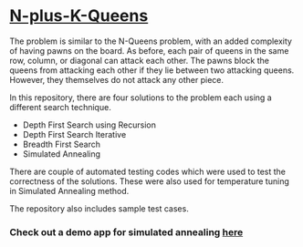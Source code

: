 # [N-plus-K-Queens](https://n-plus-k-queens.herokuapp.com/)

The problem is similar to the N-Queens problem, with an added complexity of having pawns on the board. 
As before, each pair of queens in the same row, column, or diagonal can attack each other.
The pawns block the queens from attacking each other if they lie between two attacking queens. 
However, they themselves do not attack any other piece. 

In this repository, there are four solutions to the problem each using a different search technique.
* Depth First Search using Recursion
* Depth First Search Iterative
* Breadth First Search
* Simulated Annealing

There are couple of automated testing codes which were used to test the correctness of the solutions.
These were also used for temperature tuning in Simulated Annealing method.

The repository also includes sample test cases.

### Check out a demo app for simulated annealing [here](https://n-plus-k-queens.herokuapp.com/)
